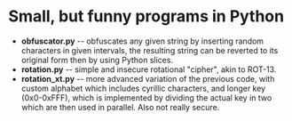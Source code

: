 # Small, but funny programs in Python
* **obfuscator.py** -- obfuscates any given string by inserting random characters in given intervals, the resulting string can be reverted to its original form then by using Python slices.
* **rotation.py** -- simple and insecure rotational "cipher", akin to ROT-13.
* **rotation_xt.py** -- more advanced variation of the previous code, with custom alphabet which includes cyrillic characters, and longer key (0x0-0xFFF), which is implemented by dividing the actual key in two which are then used in parallel. Also not really secure.